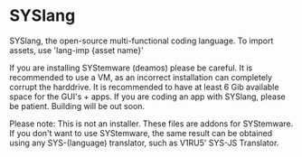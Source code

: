 # SYSlang
SYSlang, the open-source multi-functional coding language.
To import assets, use 'lang-imp {asset name}'

If you are installing SYStemware (deamos) please be careful. It is recommended to use a VM, as an incorrect installation can completely corrupt the harddrive.
It is recommended to have at least 6 Gib available space for the GUI's + apps.
If you are coding an app with SYSlang, please be patient. Building will be out soon.

Please note: This is not an installer. These files are addons for SYStemware. If you don't want to use SYStemware, the same result can be obtained using any SYS-(language) translator, such as V1RU5' SYS-JS Translator.
